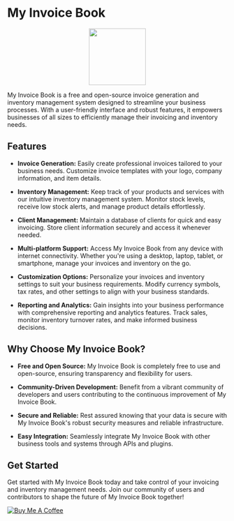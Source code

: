 # My Invoice Book

<p align="center">
    <img src="https://github.com/sagardhadke/My-Invoice-Book/assets/70995022/8db35b89-d2d5-4dea-b73d-8570ebdd7241"
        height="130">
</p>



My Invoice Book is a free and open-source invoice generation and inventory management system designed to streamline your business processes. With a user-friendly interface and robust features, it empowers businesses of all sizes to efficiently manage their invoicing and inventory needs.

## Features

- **Invoice Generation:** Easily create professional invoices tailored to your business needs. Customize invoice templates with your logo, company information, and item details.

- **Inventory Management:** Keep track of your products and services with our intuitive inventory management system. Monitor stock levels, receive low stock alerts, and manage product details effortlessly.

- **Client Management:** Maintain a database of clients for quick and easy invoicing. Store client information securely and access it whenever needed.

- **Multi-platform Support:** Access My Invoice Book from any device with internet connectivity. Whether you're using a desktop, laptop, tablet, or smartphone, manage your invoices and inventory on the go.

- **Customization Options:** Personalize your invoices and inventory settings to suit your business requirements. Modify currency symbols, tax rates, and other settings to align with your business standards.

- **Reporting and Analytics:** Gain insights into your business performance with comprehensive reporting and analytics features. Track sales, monitor inventory turnover rates, and make informed business decisions.

## Why Choose My Invoice Book?

- **Free and Open Source:** My Invoice Book is completely free to use and open-source, ensuring transparency and flexibility for users.

- **Community-Driven Development:** Benefit from a vibrant community of developers and users contributing to the continuous improvement of My Invoice Book.

- **Secure and Reliable:** Rest assured knowing that your data is secure with My Invoice Book's robust security measures and reliable infrastructure.

- **Easy Integration:** Seamlessly integrate My Invoice Book with other business tools and systems through APIs and plugins.

## Get Started

Get started with My Invoice Book today and take control of your invoicing and inventory management needs. Join our community of users and contributors to shape the future of My Invoice Book together!


<a href="https://www.buymeacoffee.com/sagardhadke" target="_blank"><img src="https://bmc-cdn.nyc3.digitaloceanspaces.com/BMC-button-images/custom_images/orange_img.png" alt="Buy Me A Coffee" style="height: auto !important;width: auto !important;" ></a>
